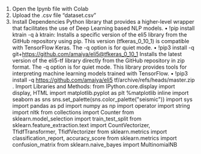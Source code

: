 1. Open the Ipynb file with Colab
2. Upload the .csv file “dataset.csv”
3. Install Dependencies
Python library that provides a higher-level wrapper that facilitates the use of Deep Learning based NLP models.
• !pip install ktrain -q à ktrain:
Installs a specific version of the eli5 library from the GitHub repository using pip. This version (tfkeras_0_10_1)
is compatible with TensorFlow Keras. The -q option is for quiet mode.
• !pip3 install -q git+https://github.com/amaiya/eli5@tfkeras_0_10_1
Installs the latest version of the eli5-tf library directly from the GitHub repository in zip format. The -q option is
for quiet mode. This library provides tools for interpreting machine learning models trained with TensorFlow.
• !pip3 install -q https://github.com/amaiya/eli5 tf/archive/refs/heads/master.zip
. Import Libraries and Methods:
from IPython.core.display import display, HTML import matplotlib.pyplot as plt
%matplotlib inline
import seaborn as sns sns.set_palette(sns.color_palette("seismic")) import sys
import pandas as pd
import numpy as np
import operator
import string
import nltk
from collections import Counter
from sklearn.model_selection import train_test_split
from sklearn.feature_extraction.text import CountVectorizer, TfidfTransformer, TfidfVectorizer
from sklearn.metrics import classification_report, accuracy_score
from sklearn.metrics import confusion_matrix
from sklearn.naive_bayes import MultinomialNB
